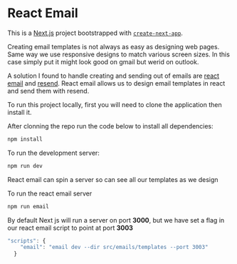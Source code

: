 # React Email

This is a [Next.js](https://nextjs.org/) project bootstrapped with [`create-next-app`](https://github.com/vercel/next.js/tree/canary/packages/create-next-app).

Creating email templates is not always as easy as designing web pages. Same way we use responsive designs to match various screen sizes. In this case simply put it might look good on gmail but werid on outlook. 

A solution I found to handle creating and sending out of emails are [react email](https://react.email) and [resend](https://resend.com). React email allows us to design email templates in react and send them with resend.


To run this project locally, first you will need to clone the application then install it.

After clonning the repo run the code below to install all dependencies:

```bash
npm install

```

To run the development server:

```bash
npm run dev

```

React email can spin a server so can see all our templates as we design

To run the react email server

```bash
npm run email

```

By default Next js will run a server on port **3000**, but we have set a flag in our react email script to point at port **3003**

```js
"scripts": {
    "email": "email dev --dir src/emails/templates --port 3003"
  }

```
